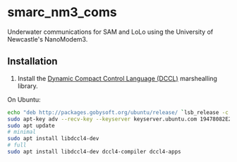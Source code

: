 # smarc_nm3_coms

Underwater communications for SAM and LoLo using the University of Newcastle's NanoModem3.

## Installation

1. Install the [Dynamic Compact Control Language (DCCL)](https://github.com/GobySoft/dccl) marshealling library.

On Ubuntu:

```bash
echo "deb http://packages.gobysoft.org/ubuntu/release/ `lsb_release -c -s`/" | sudo tee /etc/apt/sources.list.d/gobysoft_release.list
sudo apt-key adv --recv-key --keyserver keyserver.ubuntu.com 19478082E2F8D3FE
sudo apt update
# minimal
sudo apt install libdccl4-dev
# full
sudo apt install libdccl4-dev dccl4-compiler dccl4-apps
```
